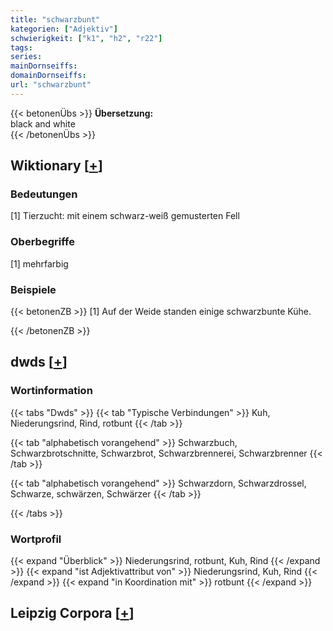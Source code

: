 ```yaml
---
title: "schwarzbunt"
kategorien: ["Adjektiv"]
schwierigkeit: ["k1", "h2", "r22"]
tags:
series:
mainDornseiffs:
domainDornseiffs:
url: "schwarzbunt"
---
```


{{< betonenÜbs >}}
**Übersetzung:**  
black and white  
{{< /betonenÜbs >}}

## Wiktionary [[+](https://de.wiktionary.org/wiki/schwarzbunt)]

### Bedeutungen
[1] Tierzucht: mit einem schwarz-weiß gemusterten Fell  

### Oberbegriffe
[1] mehrfarbig  

### Beispiele
{{< betonenZB >}}
[1] Auf der Weide standen einige schwarzbunte Kühe.  

{{< /betonenZB >}}


## dwds [[+](https://www.dwds.de/wb/schwarzbunt)]

### Wortinformation
{{< tabs "Dwds" >}}
{{< tab "Typische Verbindungen" >}}
Kuh, Niederungsrind, Rind, rotbunt
{{< /tab >}}

{{< tab "alphabetisch vorangehend" >}}
Schwarzbuch, Schwarzbrotschnitte, Schwarzbrot, Schwarzbrennerei, Schwarzbrenner
{{< /tab >}}

{{< tab "alphabetisch vorangehend" >}}
Schwarzdorn, Schwarzdrossel, Schwarze, schwärzen, Schwärzer
{{< /tab >}}

{{< /tabs >}}

### Wortprofil
{{< expand "Überblick" >}} Niederungsrind, rotbunt, Kuh, Rind {{< /expand >}}
{{< expand "ist Adjektivattribut von" >}} Niederungsrind, Kuh, Rind {{< /expand >}}
{{< expand "in Koordination mit" >}} rotbunt {{< /expand >}}

## Leipzig Corpora [[+](https://corpora.uni-leipzig.de/en/res?word=schwarzbunt&corpusId=deu_newscrawl-public_2018)]

